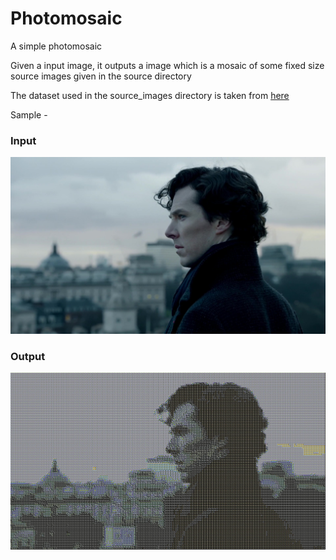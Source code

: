# Photomosaic

A simple photomosaic

Given a input image, it outputs a image which is a mosaic of some fixed size source images given in the source directory

The dataset used in the source_images directory is taken from [here](https://www.kaggle.com/olgabelitskaya/flower-color-images)

Sample - 

### Input

  ![Input Image](https://github.com/kishuagarwal/photomosaic/blob/master/input.jpg)

### Output
  ![Output Image](https://github.com/kishuagarwal/photomosaic/blob/master/output.jpg)
